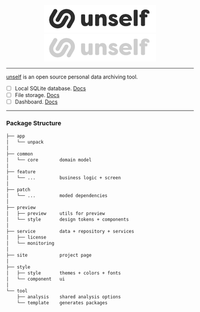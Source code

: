 <p align="center">
<img width="300" src="https://raw.githubusercontent.com/thipokch/unself/master/packages/site/assets/images/unself-logo-wordmark--light.svg#gh-light-mode-only">
<img width="300" src="https://raw.githubusercontent.com/thipokch/unself/master/packages/site/assets/images/unself-logo-wordmark--dark.svg#gh-dark-mode-only">
</p>

---

[unself](https://unself.app) is an open source personal data archiving tool.

- [ ] Local SQLite database. [Docs]()
- [ ] File storage. [Docs]()
- [ ] Dashboard. [Docs]()

---

### Package Structure

```
├── app
│   └── unpack
│   
├── common
│   └── core        domain model
│   
├── feature
│   └── ...         business logic + screen
│      
├── patch
│   └── ...         moded dependencies 
│
├── preview
│   ├── preview     utils for preview
│   └── style       design tokens + components
│   
├── service         data + repository + services
│   ├── license
│   └── monitoring
│   
├── site            project page
│   
├── style
│   ├── style       themes + colors + fonts
│   └── component   ui
│   
└── tool
    ├── analysis    shared analysis options
    └── template    generates packages
```